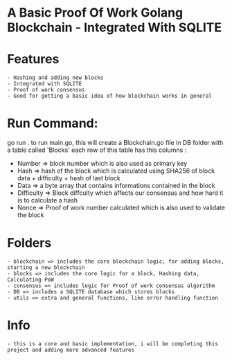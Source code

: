 # A Basic Proof Of Work Golang Blockchain - Integrated With SQLITE

# Features
    - Hashing and adding new blocks
    - Integrated with SQLITE
    - Proof of work consensus
    - Good for getting a basic idea of how blockchain works in general

# Run Command:
go run .
to run main.go, this will create a Blockchain.go file in DB folder with a table called 'Blocks'
each row of this table has this columns :
- Number => block number which is also used as primary key
- Hash => hash of the block which is calculated using SHA256 of block data + difficulty + hash of last block 
- Data => a byte array that contains informations contained in the block
- Difficulty => Block diffculty which affects our consensus and how hard it is to calculate a hash
- Nonce => Proof of work number calculated which is also used to validate the block

# Folders  
    - blockchain => includes the core blockchain logic, for adding blocks, starting a new blockchain
    - blocks => includes the core logic for a block, Hashing data, Calculating PoW
    - consensus => includes logic for Proof of work consensus algorithm
    - DB => includes a SQLITE database which stores blocks
    - utils => extra and general functions, like error handling function

# Info
    - this is a core and basic implementation, i will be completing this project and adding more advanced features
